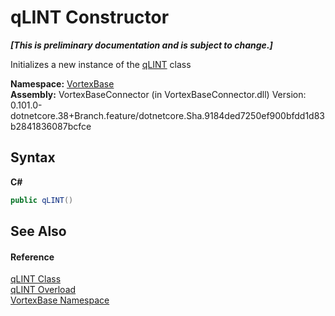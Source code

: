 # qLINT Constructor 
 _**\[This is preliminary documentation and is subject to change.\]**_

Initializes a new instance of the <a href="T_VortexBase_qLINT.md">qLINT</a> class

**Namespace:**&nbsp;<a href="N_VortexBase.md">VortexBase</a><br />**Assembly:**&nbsp;VortexBaseConnector (in VortexBaseConnector.dll) Version: 0.101.0-dotnetcore.38+Branch.feature/dotnetcore.Sha.9184ded7250ef900bfdd1d83b2841836087bcfce

## Syntax

**C#**<br />
``` C#
public qLINT()
```


## See Also


#### Reference
<a href="T_VortexBase_qLINT.md">qLINT Class</a><br /><a href="Overload_VortexBase_qLINT__ctor.md">qLINT Overload</a><br /><a href="N_VortexBase.md">VortexBase Namespace</a><br />